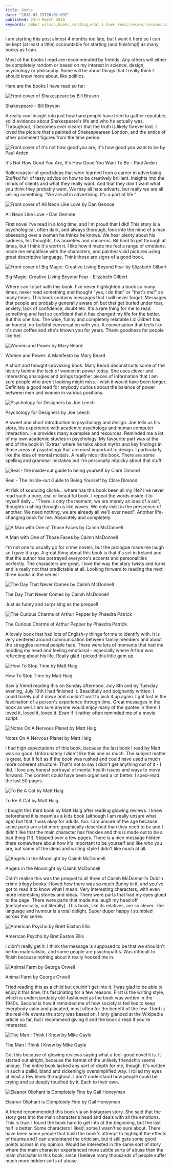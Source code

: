 ```yaml
---
title: Books
date: "2018-03-23T20:02:09Z"
published: 23rd March 2018
keywords: amber wilson,books,reading,what i have read,review,reviews,bookreview,opinions
---
```


I am starting this post almost 4 months too late, but I want it here so I can be kept (at least a little) accountable for starting (and finishing!) as many books as I can.

Most of the books I read are recommended by friends. Any others will either be completely random or based on my interest in science, design, psychology or philisophy. Some will be about things that I really think I should know more about, like politics.

Here are the books I have read so far:

![Front cover of Shakespeare by Bill Bryson](img/shakespeare.jpg)

Shakespeare - Bill Bryson

A really cool insight into just how hard people have tried to gather reputable, solid evidence about Shakespeare's life and who he actually was. Throughout, it becomes ever clearer that the truth is likely forever lost. I loved the picture that's painted of Shakespearean London, and the antics of other prominent figures from the time period.

![Front cover of it's not how good you are, it's how good you want to be by Paul Arden](img/inhgyaihgywtb.jpg)

It's Not How Good You Are, It's How Good You Want To Be - Paul Arden

Rollercoaster of good ideas that were learned from a career in advertising. Stuffed full of tasty advice on how to be creatively brilliant. Insights into the minds of clients and what they really want. And that they don't want what you think they probably want. We may all hate adverts, but really we are all selling something. "We are all in advertising. It's a part of life."

![Front cover of All Neon Like Love by Dan Gennoe](img/allneonlikelove.jpg)

All Neon Like Love - Dan Gennoe

First novel I've read in a long time, and I'm proud that I did! This story is a psychological, often dark, and always thorough, look into the mind of a man obsessing over a women he thinks he knows. We hear plenty about his sadness, his thoughts, his anxieties and concerns. Bit hard to get through at times, but I think it's worth it. I like how it made me feel a range of emotions, made me empathise with the characters, and painted vivid pictures using great descriptive language. Think those are signs of a good book.

![Front cover of Big Magic: Creative Living Beyond Fear by Elizabeth Gilbert](img/bigmagic.jpg)

Big Magic: Creative Living Beyond Fear - Elizabeth Gilbert

Where can I start with this book. I've never highlighted a book so many times, never read something and thought "yes, I do that" or "that's me!" so many times. This book contains messages that I will never forget. Messages that people are probably generally aware of, but that get buried under fear, anxiety, lack of confidence, doubt etc. It's a rare thing for me to read something and feel so confident that it has changed my life for the better. But this one has. The wise, funny and completely relatable Liz Gilbert has an honest, no-bullshit conversation with you. A conversation that feels like it's over coffee and she's known you for years. Thank goodness for people like her.

![Women and Power by Mary Beard](img/womenandpower.jpg)

Women and Power: A Manifesto by Mary Beard

A short and thought-provoking book. Mary Beard deconstructs some of the history behind the lack of women in power today. She uses clever and interesting analogies and brings together pieces of information that I am sure people who aren't looking might miss. I wish it would have been longer. Definitely a good read for anybody curious about the balance of power between men and women in various positions.

![Psychology for Designers by Joe Leech](img/psychologyfordesigners.jpg)

Psychology for Designers by Joe Leech

A sweet and short introduction to psychology and design. Joe tells us his story, his experience with academic psychology and human computer interaction. He provides many examples and resources. Reminded me a lot of my own academic studies in psychology. My favourite part was at the end of the book in 'Extras' where he talks about myths and key findings in those areas of psychology that are most important to design. I particularly like the idea of mental models. A really nice little book. There are some spelling and grammar mistakes but I'm personally nitpicky about that stuff.

![Real - the inside-out guide to being yourself by Clare Dimond](img/real.jpg)

Real - The Inside-out Guide to Being Yourself by Clare Dimond

At risk of sounding cliché... where has this book been all my life? I've never read such a pure, real or beautiful book. I repeat the words inside it to myself daily... "There is only the moment, we are merely an idea of a self, thoughts rushing through us like waves. We only exist in the prescence of another. We need nothing, we are already all we'll ever need". Another life-changing book for me. Absolutely and completely.

![A Man with One of Those Faces by Caimh McDonnell](img/oneofthosefaces.jpg)

A Man with One of Those Faces by Caimh McDonnell

I'm not one to usually go for crime novels, but the prologue made me laugh so I gave it a go. A great thing about this book is that it's set in Ireland and that the author has portrayed everyone's accents and personalities perfectly. The characters are great. I love the way the story twists and turns and is really not that predictable at all. Looking forward to reading the next three books in the series!

![The Day That Never Comes by Caimh McDonnell](img/daythatnevercomes.jpg)

The Day That Never Comes by Caimh McDonnell

Just as funny and surprising as the prequel!

![The Curious Charms of Arthur Pepper by Phaedra Patrick](img/curious-charms.jpg)

The Curious Charms of Arthur Pepper by Phaedra Patrick

A lovely book that had lots of English-y things for me to identify with. It is very centered around communication between family members and about the struggles normal people face. There were lots of moments that had me nodding my head and feeling emotional - especially where Arthur was reflecting about his life. Really glad I picked this little gem up.

![How To Stop Time by Matt Haig](img/howtostoptime.jpg)

How To Stop Time by Matt Haig

Saw a friend reading this on Sunday afternoon, July 8th and by Tuesday evening, July 10th I had finished it. Beautifully and poignantly written. I could barely put it down and couldn't wait to pick it up again. I got lost in the fascination of a person's experience through time. Great messages in the book as well. I am sure anyone would enjoy many of the quotes in there. I loved it, loved it, loved it. _Even_ if it rather often reminded me of a movie script.

![Notes On A Nervous Planet by Matt Haig](img/notes.jpg)

Notes On A Nervous Planet by Matt Haig

I had high expectations of this book, because the last book I read by Matt was so good. Unforunately I didn't like this one as much. The subject matter is great, but it felt as if the book was rushed and could have used a much more coherent structure. That's not to say I didn't get anything out of it - I did. I love any honest portrayal of mental health issues and ways to move forward. The content could have been organised a lot better. I sped-read the last 50 pages.

![To Be A Cat by Matt Haig](img/tobeacat.jpg)

To Be A Cat by Matt Haig

I bought this third book by Matt Haig after reading glowing reviews. I knew beforehand it is meant as a kids book (although I am really unsure what age) but that it was okay for adults, too. I am unsure of the age because some parts are a bit more graphically described than they need to be and I didn't like that the main character has freckles and this is made out to be a bad thing (?!). Skipped over a few pages. There is a nice message hidden there somewhere about how it's important to be yourself and like who you are, but some of the ideas and writing style I didn't like much at all.

![Angels in the Moonlight by Caimh McDonnell](img/angelsinthemoonlight.jpg)

Angels in the Moonlight by Caimh McDonnell

Didn't realise this was the prequel to all three of Caimh McDonnell's Dublin crime trilogy books. I loved how there was so much Bunny in it, and you've got to read it to know what I mean. Very interesting characters, with even more interesting stories and ideas. There were parts that had my eyes glued to the page. There were parts that made me laugh my head off (metaphorically, not literally). This book, like its relatives, are so clever. The language and humour is a total delight. Super duper happy I stumbled across this series.

![American Psycho by Brett Easton Ellis](img/americanpsycho.jpg)

American Psycho by Bret Easton Ellis

I didn't really get it. I think the message is supposed to be that we shouldn't be too materialistic, and some people are psychopaths. Was difficult to finish because nothing about it really hooked me in.

![Animal Farm by George Orwell](img/animalfarm.jpg)

Animal Farm by George Orwell

Tried reading this as a child but couldn't get into it. I was glad to be able to enjoy it this time. It's fascinating for a few reasons. First is the writing style, which is understandably old-fashioned as the book was written in the 1940s. Second is how it reminded me of how society is fed lies to keep everybody calm and placated, most often for the benefit of the few. Third is the real-life events the story was based on. I only glanced at the Wikipedia article so far, but I recommend giving it and the book a read if you're interested.

![The Man I Think I Know by Mike Gayle](img/manithinkiknow.jpg)

The Man I Think I Know by Mike Gayle

Got this because of glowing reviews saying what a feel-good novel it is. It started out alright, because the format of the unlikely friendship seems unique. The entire book lacked any sort of depth for me, though. It's written in such a pallid, bland and sickeningly oversimplified way. I rolled my eyes at least a few times throughout. I don't understand how people could be crying and so deeply touched by it. Each to their own.

![Eleanor Oliphant is Completely Fine by Gail Honeyman](img/eleanoroliphant.jpg)

Eleanor Oliphant is Completely Fine by Gail Honeyman

A friend recommended this book via an Instagram story. She said that the story gets into the main character's head and deals with all the emotions. This is true. I found the book hard to get into at the beginning, but the last half is better. Some characters I liked, some I wasn't so sure about. There have been some people that bash the book's attempt to highlight the effects of trauma and I can understand the criticism, but it still gets some good points across in my opinion. Would be interested in the same sort of story where the main character experienced more subtle sorts of abuse than the main character in this book, since I believe many thousands of people suffer much more hidden sorts of abuse.